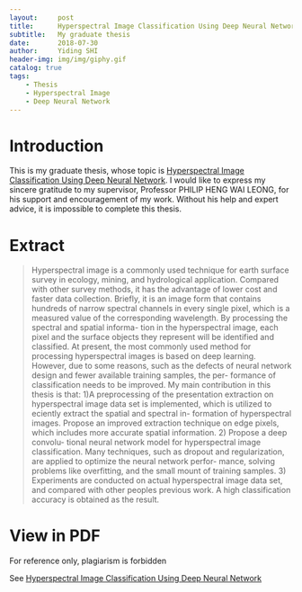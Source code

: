 ```yaml
---
layout:     post
title:      Hyperspectral Image Classification Using Deep Neural Network
subtitle:   My graduate thesis
date:       2018-07-30
author:     Yiding SHI
header-img: img/img/giphy.gif
catalog: true
tags:
    - Thesis
    - Hyperspectral Image
    - Deep Neural Network
---
```



# Introduction

This is my graduate thesis, whose topic is [Hyperspectral Image Classification Using Deep Neural Network].
I would like to express my sincere gratitude to my supervisor, Professor PHILIP HENG WAI LEONG, for his support and encouragement of my work. Without his help and expert advice, it is impossible to complete this thesis.


# Extract

> Hyperspectral image is a commonly used technique for earth surface survey in ecology, mining, and hydrological application. Compared with other survey methods, it has the advantage of lower cost and faster data collection. Briefly, it is an image form that contains hundreds of narrow spectral channels in every single pixel, which is a measured value of the corresponding wavelength. By processing the spectral and spatial informa- tion in the hyperspectral image, each pixel and the surface objects they represent will be identified and classified. At present, the most commonly used method for processing hyperspectral images is based on deep learning. However, due to some reasons, such as the defects of neural network design and fewer available training samples, the per- formance of classification needs to be improved. My main contribution in this thesis is that: 1)A preprocessing of the presentation extraction on hyperspectral image data set is implemented, which is utilized to e ciently extract the spatial and spectral in- formation of hyperspectral images. Propose an improved extraction technique on edge pixels, which includes more accurate spatial information. 2) Propose a deep convolu- tional neural network model for hyperspectral image classification. Many techniques, such as dropout and regularization, are applied to optimize the neural network perfor- mance, solving problems like overfitting, and the small mount of training samples. 3) Experiments are conducted on actual hyperspectral image data set, and compared with other peoples previous work. A high classification accuracy is obtained as the result.

# View in PDF

For reference only, plagiarism is forbidden

See [Hyperspectral Image Classification Using Deep Neural Network]

[Hyperspectral Image Classification Using Deep Neural Network]: <../MyFile/Yiding_graduate_thesis.pdf>
